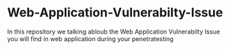 # Web-Application-Vulnerabilty-Issue
In this repository we talking abloub the  Web Application Vulnerabilty Issue you will find in web application during your penetratesting
